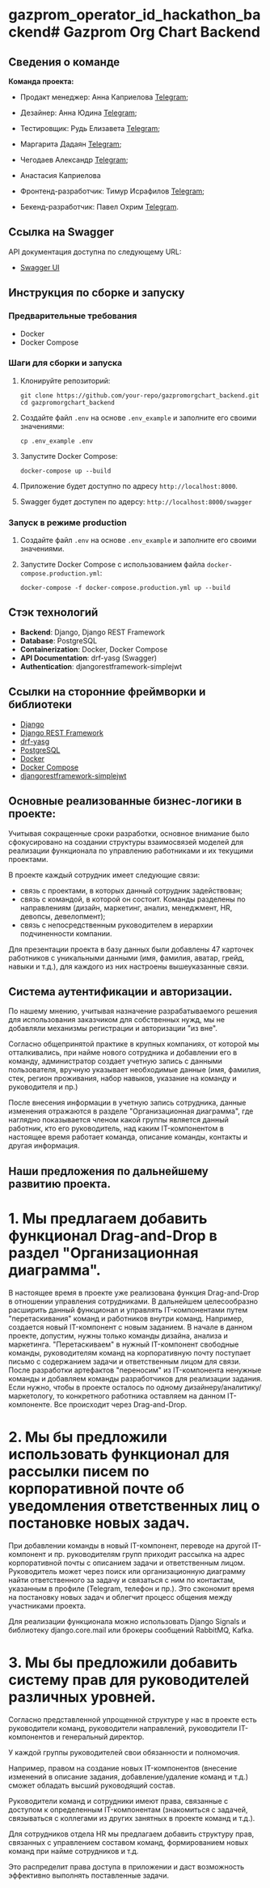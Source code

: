 # gazprom_operator_id_hackathon_backend# Gazprom Org Chart Backend

## Сведения о команде

**Команда проекта:**
- Продакт менеджер: Анна Каприелова [Telegram](https://t.me/whaleful);
- Дезайнер: Анна Юдина [Telegram](https://t.me/yudina_a);
- Тестировщик: Рудь Елизавета [Telegram](https://t.me/Rudelizaveta);
- Маргарита Дадаян [Telegram](https://t.me/chichirita7);
- Чегодаев Александр [Telegram](https://t.me/Chega03);
- Анастасия Каприелова

- Фронтенд-разработчик: Тимур Исрафилов [Telegram](https://t.me/timooooon11);
- Бекенд-разработчик: Павел Охрим [Telegram](https://t.me/d1g_it).

## Ссылка на Swagger

API документация доступна по следующему URL:
- [Swagger UI](http://hackathonproject.sytes.net/swagger/)

## Инструкция по сборке и запуску

### Предварительные требования

- Docker
- Docker Compose

### Шаги для сборки и запуска

1. Клонируйте репозиторий:

    ```
    git clone https://github.com/your-repo/gazpromorgchart_backend.git
    cd gazpromorgchart_backend
    ```

2. Создайте файл `.env` на основе `.env_example` и заполните его своими значениями:

    ```
    cp .env_example .env
    ```

3. Запустите Docker Compose:

    ```
    docker-compose up --build
    ```

4. Приложение будет доступно по адресу `http://localhost:8000`.

5. Swagger будет доступен по адерсу: `http://localhost:8000/swagger`

### Запуск в режиме production

1. Создайте файл `.env` на основе `.env_example` и заполните его своими значениями.

2. Запустите Docker Compose с использованием файла `docker-compose.production.yml`:

    ```
    docker-compose -f docker-compose.production.yml up --build
    ```

## Стэк технологий

- **Backend**: Django, Django REST Framework
- **Database**: PostgreSQL
- **Containerization**: Docker, Docker Compose
- **API Documentation**: drf-yasg (Swagger)
- **Authentication**: djangorestframework-simplejwt

## Ссылки на сторонние фреймворки и библиотеки

- [Django](https://www.djangoproject.com/)
- [Django REST Framework](https://www.django-rest-framework.org/)
- [drf-yasg](https://github.com/axnsan12/drf-yasg)
- [PostgreSQL](https://www.postgresql.org/)
- [Docker](https://www.docker.com/)
- [Docker Compose](https://docs.docker.com/compose/)
- [djangorestframework-simplejwt](https://github.com/jazzband/djangorestframework-simplejwt)


## Основные реализованные бизнес-логики в проекте:

Учитывая сокращенные сроки разработки, основное внимание было сфокусировано на создании структуры взаимосвязей моделей для реализации функционала по управлению работниками и их текущими проектами.

В проекте каждый сотрудник имеет следующие связи:
- связь с проектами, в которых данный сотрудник задействован;
- связь с командой, в которой он состоит. Команды разделены по направлениям (дизайн, маркетинг, анализ, менеджмент, HR, девопсы, девелопмент);
- связь с непосредственным руководителем в иерархии подчиненности компании.

Для презентации проекта в базу данных были добавлены 47 карточек работников с уникальными данными (имя, фамилия, аватар, грейд, навыки и т.д.), для каждого из них настроены вышеуказанные связи.

## Система аутентификации и авторизации.

По нашему мнению, учитывая назначение разрабатываемого решения для использования заказчиком для собственных нужд, мы не добавляли механизмы регистрации и авторизации "из вне".

Согласно общепринятой практике в крупных компаниях, от которой мы отталкивались, при найме нового сотрудника и добавлении его в команду, администратор создает учетную запись с данными пользователя, вручную указывает необходимые данные (имя, фамилия, стек, регион проживания, набор навыков, указание на команду и руководителя и пр.)

После внесения информации в учетную запись сотрудника, данные изменения отражаются в разделе "Организационная диаграмма", где наглядно показывается членом какой группы является данный работник, кто его руководитель, над каким IT-компонентом в настоящее время работает команда, описание команды, контакты и другая информация.

## Наши предложения по дальнейшему развитию проекта.

# 1. Мы предлагаем добавить функционал Drag-and-Drop в раздел "Организационная диаграмма".

В настоящее время в проекте уже реализована функция Drag-and-Drop в отношении управления сотрудниками.
В дальнейшем целесообразно расширить данный функционал и управлять IT-компонентами путем "перетаскивания" команд и работников внутри команд.
Например, создается новый IT-компонент с новым заданием. В начале в данном проекте, допустим, нужны только команды дизайна, анализа и маркетинга.
"Перетаскиваем" в нужный IT-компонент свободные команды, руководителям команд на корпоративную почту поступает письмо с содержанием задачи и ответственным лицом для связи.
После разработки артефактов "переносим" из IT-компонента ненужные команды и добавляем команды разработчиков для реализации задания. Если нужно, чтобы в проекте осталось по одному дизайнеру/аналитику/маркетологу, то конкретного работника оставляем на данном IT-компоненте. Все происходит через Drag-and-Drop.

# 2. Мы бы предложили использовать функционал для рассылки писем по корпоративной почте об уведомления ответственных лиц о постановке новых задач.

При добавлении команды в новый IT-компонент, переводе на другой IT-компонент и пр. руководителям групп приходит рассылка на адрес корпоративной почты с описанием задачи и ответственным лицом. Руководитель может через поиск или организационную диаграмму найти ответственного за задачу и связаться с ним по контактам, указанным в профиле (Telegram, телефон и пр.). Это сэкономит время на постановку новых задач и облегчит процесс общения между участниками проекта.

Для реализации функционала можно использовать Django Signals и библиотеку django.core.mail или брокеры сообщений RabbitMQ, Kafka.

# 3. Мы бы предложили добавить систему прав для руководителей различных уровней.

Согласно представленной упрощенной структуре у нас в проекте есть руководители команд, руководители направлений, руководители IT-компонентов и генеральный директор.

У каждой группы руководителей свои обязанности и полномочия. 

Например, правом на создание новых IT-компонентов (внесение изменений в описание задания, добавление/удаление команд и т.д.) сможет обладать высший руководящий состав. 

Руководители команд и сотрудники имеют права, связанные с доступом к определенным IT-компонентам (знакомиться с задачей, связываться с коллегами из других занятных в проекте команд и т.д.).

Для сотрудников отдела HR мы предлагаем добавить структуру прав, связанных с управлением составом команд, формированием новых команд при найме сотрудников и т.д.

Это распределит права доступа в приложении и даст возможность эффективно выполнять поставленные задачи.





